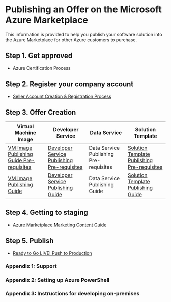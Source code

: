 <properties
   pageTitle="Page title that displays in the browser tab and search results"
   description="Article description that will be displayed on landing pages and in most search results"
   services="marketplace-publishing"
   documentationCenter=""
   authors="HannibalSII"
   manager=""
   editor=""/>

<tags
   ms.service="required"
   ms.devlang="may be required"
   ms.topic="article"
   ms.tgt_pltfrm="may be required"
   ms.workload="na"
   ms.date="09/20/2015"
   ms.author="hascipio" />

# Publishing an Offer on the Microsoft Azure Marketplace
This information is provided to help you publish your software solution into the Azure Marketplace for other Azure customers to purchase.

## Step 1. Get approved
- Azure Certification Process

## Step 2. Register your company account
- [Seller Account Creation & Registration Process][link-accts]

## Step 3. Offer Creation

| Virtual Machine Image | Developer Service | Data Service | Solution Template |
|-----|-----|-----|-----|
| [VM Image Publishing Guide Pre-requisites][link-vm-publication-prereq] | [Developer Service Publishing Pre-requisites][link-devsvc-publication-prereq] | Data Service Publishing Pre-requisites  | [Solution Template Publishing Pre-requisites][link-soltempl-publication-prereq] |
| [VM Image Publishing Guide][link-vm-publication] | [Developer Service Publishing Guide][link-devsvc-publication] | Data Service Publishing Guide | [Solution Template Publishing Guide][link-soltempl-publication] |

## Step 4. Getting to staging
- [Azure Marketplace Marketing Content Guide][link-pushstaging]

## Step 5. Publish
- [Ready to Go LIVE! Push to Production][link-pushprod]

### Appendix 1: Support
### Appendix 2: Setting up Azure PowerShell
### Appendix 3: Instructions for developing on-premises

[1]:.
[link-accts]:marketplace-publishing-microsoft-accounts-creation-registration.md
[link-certification]:marketplace-publishing-azure-certification.md
[link-vm-publication]:marketplace-publishing-virtual-machine-publication.md
[link-vm-publication-prereq]:marketplace-publishing-vm-image-publication-prerequisites.md
[link-datasvc-publication]:marketplace-publishing-data-service-publication.md
[link-datasvc-publication-prereq]:marketplace-publishing-data-service-publication-prerequisites.md
[link-devsvc-publication]:marketplace-publishing-dev-service-publication.md
[link-devsvc-publication-prereq]:marketplace-publishing-dev-service-publication-prerequisites.md
[link-soltempl-publication]:marketplace-publishing-solution-template-publication.md
[link-soltempl-publication-prereq]:marketplace-publishing-solution-template-publication-prerequisites.md
[link-pushstaging]:marketplace-publishing-push-to-staging.md
[link-pushprod]:marketplace-publishing-push-to-production.md
